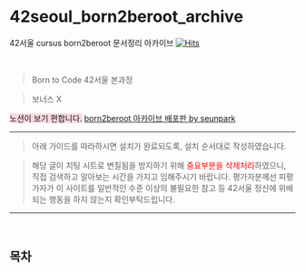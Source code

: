 # 42seoul_born2beroot_archive
42서울 cursus born2beroot 문서정리 아카이브
[![Hits](https://hits.seeyoufarm.com/api/count/incr/badge.svg?url=https%3A%2F%2Fgithub.com%2FKOREAparksh%2F42seoul_born2beroot_archive&count_bg=%2379C83D&title_bg=%23555555&icon=&icon_color=%23E7E7E7&title=hits&edge_flat=false)](https://hits.seeyoufarm.com)

<br/>

> Born to Code
>42서울 본과정

>보너스 X

<span style="background-color: rgba(242,179,188,0.5)">노션이 보기 편합니다.</span>
[born2beroot 아카이브 배포판 by seunpark](https://parkseunghan.notion.site/born2beroot-afdb78d74995456d9c91a4ae1be9874f)

---
>아래 가이드를 따라하시면 설치가 완료되도록, 설치 순서대로 작성하였습니다. 

>해당 글이 치팅 시트로 변질됨을 방지하기 위해 <span style="color: red">중요부분을 삭제처리</span>하였으니, 직접 검색하고 알아보는 시간을 가지고 임해주시기 바랍니다.
>평가자분께선 피평가자가 이 사이트를 일반적인 수준 이상의 불필요한 참고 등 42서울 정신에 위배되는 행동을 하지 않는지 확인부탁드립니다.

---
<br/>

## 목차
